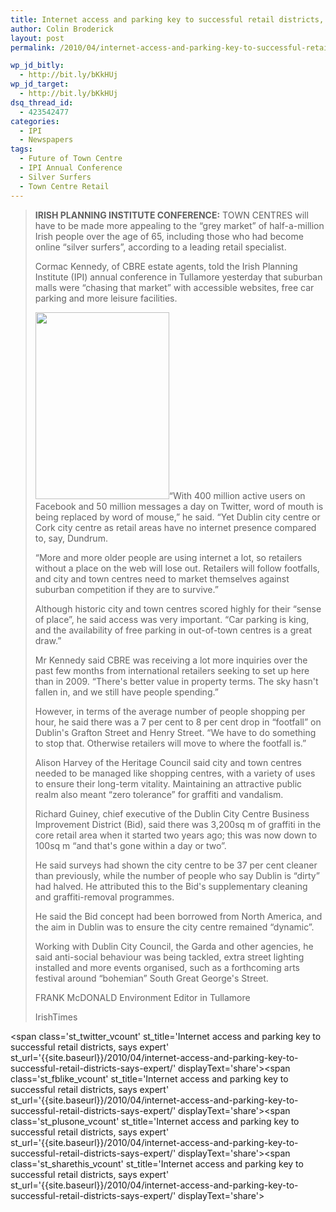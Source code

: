 ```yaml
---
title: Internet access and parking key to successful retail districts, says expert
author: Colin Broderick
layout: post
permalink: /2010/04/internet-access-and-parking-key-to-successful-retail-districts-says-expert/

wp_jd_bitly:
  - http://bit.ly/bKkHUj
wp_jd_target:
  - http://bit.ly/bKkHUj
dsq_thread_id:
  - 423542477
categories:
  - IPI
  - Newspapers
tags:
  - Future of Town Centre
  - IPI Annual Conference
  - Silver Surfers
  - Town Centre Retail
---
```

> **IRISH PLANNING INSTITUTE CONFERENCE:** TOWN CENTRES will have to be made more appealing to the “grey market” of half-a-million Irish people over the age of 65, including those who had become online “silver surfers”, according to a leading retail specialist.
> 
> Cormac Kennedy, of CBRE estate agents, told the Irish Planning Institute (IPI) annual conference in Tullamore yesterday that suburban malls were “chasing that market” with accessible websites, free car parking and more leisure facilities.
> 
> [<img class="alignleft size-full wp-image-541" title="Cormac Kennedy, CBRE" src="{{site.baseurl}}/wp-content/uploads/2010/04/Cormac_Kennedy.jpg" alt="" width="214" height="299" />][1]“With 400 million active users on Facebook and 50 million messages a day on Twitter, word of mouth is being replaced by word of mouse,” he said. “Yet Dublin city centre or Cork city centre as retail areas have no internet presence compared to, say, Dundrum.
> 
> “More and more older people are using internet a lot, so retailers without a place on the web will lose out. Retailers will follow footfalls, and city and town centres need to market themselves against suburban competition if they are to survive.”
> 
> Although historic city and town centres scored highly for their “sense of place”, he said access was very important. “Car parking is king, and the availability of free parking in out-of-town centres is a great draw.”
> 
> Mr Kennedy said CBRE was receiving a lot more inquiries over the past few months from international retailers seeking to set up here than in 2009. “There's better value in property terms. The sky hasn't fallen in, and we still have people spending.”
> 
> However, in terms of the average number of people shopping per hour, he said there was a 7 per cent to 8 per cent drop in “footfall” on Dublin's Grafton Street and Henry Street. “We have to do something to stop that. Otherwise retailers will move to where the footfall is.”
> 
> Alison Harvey of the Heritage Council said city and town centres needed to be managed like shopping centres, with a variety of uses to ensure their long-term vitality. Maintaining an attractive public realm also meant “zero tolerance” for graffiti and vandalism.
> 
> Richard Guiney, chief executive of the Dublin City Centre Business Improvement District (Bid), said there was 3,200sq m of graffiti in the core retail area when it started two years ago; this was now down to 100sq m “and that's gone within a day or two”.
> 
> He said surveys had shown the city centre to be 37 per cent cleaner than previously, while the number of people who say Dublin is “dirty” had halved. He attributed this to the Bid's supplementary cleaning and graffiti-removal programmes.
> 
> He said the Bid concept had been borrowed from North America, and the aim in Dublin was to ensure the city centre remained “dynamic”.
> 
> Working with Dublin City Council, the Garda and other agencies, he said anti-social behaviour was being tackled, extra street lighting installed and more events organised, such as a forthcoming arts festival around “bohemian” South Great George's Street.
> 
> FRANK McDONALD Environment Editor in Tullamore
> 
> IrishTimes

<span class='st\_twitter\_vcount' st\_title='Internet access and parking key to successful retail districts, says expert' st\_url='{{site.baseurl}}/2010/04/internet-access-and-parking-key-to-successful-retail-districts-says-expert/' displayText='share'></span><span class='st\_fblike\_vcount' st\_title='Internet access and parking key to successful retail districts, says expert' st\_url='{{site.baseurl}}/2010/04/internet-access-and-parking-key-to-successful-retail-districts-says-expert/' displayText='share'></span><span class='st\_plusone\_vcount' st\_title='Internet access and parking key to successful retail districts, says expert' st\_url='{{site.baseurl}}/2010/04/internet-access-and-parking-key-to-successful-retail-districts-says-expert/' displayText='share'></span><span class='st\_sharethis\_vcount' st\_title='Internet access and parking key to successful retail districts, says expert' st\_url='{{site.baseurl}}/2010/04/internet-access-and-parking-key-to-successful-retail-districts-says-expert/' displayText='share'></span>

 [1]: {{site.baseurl}}/wp-content/uploads/2010/04/Cormac_Kennedy.jpg